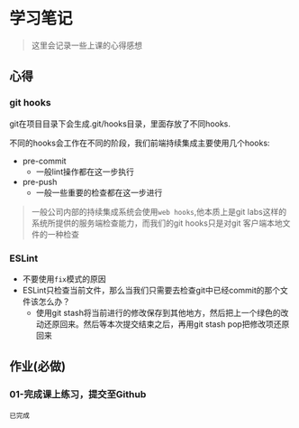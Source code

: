 # 学习笔记

> 这里会记录一些上课的心得感想

## 心得

### git hooks

git在项目目录下会生成.git/hooks目录，里面存放了不同hooks.

不同的hooks会工作在不同的阶段，我们前端持续集成主要使用几个hooks:

- pre-commit
  - 一般lint操作都在这一步执行
- pre-push
  - 一般一些重要的检查都在这一步进行

> 一般公司内部的持续集成系统会使用`web hooks`,他本质上是git labs这样的系统所提供的服务端检查能力，而我们的git hooks只是对git 客户端本地文件的一种检查
### ESLint

- 不要使用`fix`模式的原因
- ESLint只检查当前文件，那么当我们只需要去检查git中已经commit的那个文件该怎么办？
  - 使用git stash将当前进行的修改保存到其他地方，然后把上一个绿色的改动还原回来。然后等本次提交结束之后，再用git stash pop把修改项还原回来
## 作业(**必做**)

### 01-完成课上练习，提交至Github

`已完成`